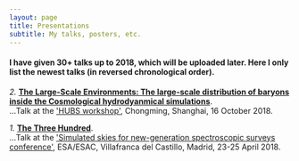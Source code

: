 ```yaml
---
layout: page
title: Presentations
subtitle: My talks, posters, etc.
---
```


#### I have given 30+ talks up to 2018, which will be uploaded later. Here I only list the newest talks (in reversed chronological order).

*2.*  [**The Large-Scale Environments: The large-scale distribution of baryons inside the Cosmological hydrodyanmical simulations**](https://github.com/weiguangcui/The-LSE---presentation/blob/master/The_LSE_presentation-Weiguang.pdf).   
...Talk at the ['HUBS workshop'](http://hubs.tongji.edu.cn/index.php?classid=5202), Chongming, Shanghai, 16 October 2018.

*1.*  [**The Three Hundred**](https://www.cosmos.esa.int/documents/1478086/1675835/Cui-300_galaxy_clusters.pdf/3b032363-e02c-df22-976e-589e386669d8).   
...Talk at the ['Simulated skies for new-generation spectroscopic surveys conference'](https://www.cosmos.esa.int/web/simulated-skies/home), ESA/ESAC, Villafranca del Castillo, Madrid, 23-25 April 2018.
